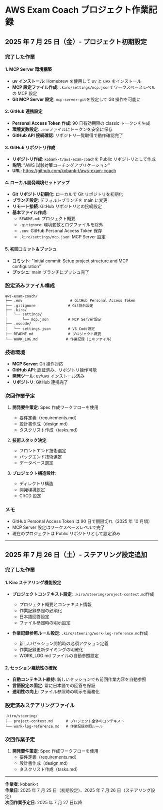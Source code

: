 # AWS Exam Coach プロジェクト作業記録

## 2025 年 7 月 25 日（金）- プロジェクト初期設定

### 完了した作業

#### 1. MCP Server 環境構築

- **uv インストール**: Homebrew を使用して uv と uvx をインストール
- **MCP 設定ファイル作成**: `.kiro/settings/mcp.json`でワークスペースレベルの MCP 設定
- **Git MCP Server 設定**: `mcp-server-git`を設定して Git 操作を可能に

#### 2. GitHub 連携設定

- **Personal Access Token 作成**: 90 日有効期限の classic トークンを生成
- **環境変数設定**: `.env`ファイルにトークンを安全に保存
- **GitHub API 接続確認**: リポジトリ一覧取得で動作確認完了

#### 3. GitHub リポジトリ作成

- **リポジトリ作成**: `kobank-t/aws-exam-coach`を Public リポジトリとして作成
- **説明**: "AWS 試験対策コーチングアプリケーション"
- **URL**: https://github.com/kobank-t/aws-exam-coach

#### 4. ローカル開発環境セットアップ

- **Git リポジトリ初期化**: ローカルで Git リポジトリを初期化
- **ブランチ設定**: デフォルトブランチを main に変更
- **リモート接続**: GitHub リポジトリとの接続設定
- **基本ファイル作成**:
  - `README.md`: プロジェクト概要
  - `.gitignore`: 環境変数とログファイルを除外
  - `.env`: GitHub Personal Access Token 保存
  - `.kiro/settings/mcp.json`: MCP Server 設定

#### 5. 初回コミット＆プッシュ

- **コミット**: "Initial commit: Setup project structure and MCP configuration"
- **プッシュ**: main ブランチにプッシュ完了

### 設定済みファイル構成

```
aws-exam-coach/
├── .env                      # GitHub Personal Access Token
├── .gitignore               # Git除外設定
├── .kiro/
│   └── settings/
│       └── mcp.json         # MCP Server設定
├── .vscode/
│   └── settings.json        # VS Code設定
├── README.md                # プロジェクト概要
└── WORK_LOG.md             # 作業記録（このファイル）
```

### 技術環境

- **MCP Server**: Git 操作対応
- **GitHub API**: 認証済み、リポジトリ操作可能
- **開発ツール**: uv/uvx インストール済み
- **リポジトリ**: GitHub 連携完了

### 次回作業予定

1. **開発要件策定**: Spec 作成ワークフローを使用

   - 要件定義（requirements.md）
   - 設計書作成（design.md）
   - タスクリスト作成（tasks.md）

2. **技術スタック決定**:

   - フロントエンド技術選定
   - バックエンド技術選定
   - データベース選定

3. **プロジェクト構造設計**:
   - ディレクトリ構造
   - 開発環境設定
   - CI/CD 設定

### メモ

- GitHub Personal Access Token は 90 日で期限切れ（2025 年 10 月頃）
- MCP Server 設定はワークスペースレベルで完了
- 現在のプロジェクトは Public リポジトリとして設定済み

---

## 2025 年 7 月 26 日（土）- ステアリング設定追加

### 完了した作業

#### 1. Kiro ステアリング機能設定

- **プロジェクトコンテキスト設定**: `.kiro/steering/project-context.md`作成

  - プロジェクト概要とコンテキスト情報
  - 作業記録参照の必須化
  - 日本語回答設定
  - ファイル参照時の明示設定

- **作業記録参照ルール設定**: `.kiro/steering/work-log-reference.md`作成
  - 新しいセッション開始時の必須アクション定義
  - 作業記録更新タイミングの明確化
  - WORK_LOG.md ファイルの自動参照設定

#### 2. セッション継続性の確保

- **自動コンテキスト維持**: 新しいセッションでも前回作業内容を自動参照
- **言語設定の固定**: 常に日本語での回答を保証
- **透明性の向上**: ファイル参照時の明示を義務化

### 設定済みステアリングファイル

```
.kiro/steering/
├── project-context.md      # プロジェクト全体のコンテキスト
└── work-log-reference.md   # 作業記録参照ルール
```

### 次回作業予定

1. **開発要件策定**: Spec 作成ワークフローを使用
   - 要件定義（requirements.md）
   - 設計書作成（design.md）
   - タスクリスト作成（tasks.md）

---

**作業者**: kobank-t  
**作業日**: 2025 年 7 月 25 日（初期設定）、2025 年 7 月 26 日（ステアリング設定）  
**次回作業予定日**: 2025 年 7 月 27 日以降
